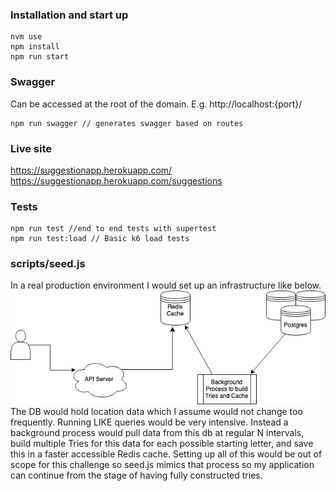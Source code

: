 ### Installation and start up
```
nvm use
npm install
npm run start
```

### Swagger
Can be accessed at the root of the domain. E.g. http://localhost:{port}/
```
npm run swagger // generates swagger based on routes
```

### Live site
https://suggestionapp.herokuapp.com/
https://suggestionapp.herokuapp.com/suggestions

### Tests
```
npm run test //end to end tests with supertest
npm run test:load // Basic k6 load tests
```
### scripts/seed.js
In a real production environment I would set up an infrastructure like below.
<br/>
![](SuggestedInfra.png)
<br/>
The DB would hold location data which I assume would not change too frequently. Running LIKE queries would be very intensive. Instead a background process would pull data from this db at regular N intervals, build multiple Tries for this data for each possible starting letter, and save this in a faster accessible Redis cache. Setting up all of this would be out of scope for this challenge so seed.js mimics that process so my application can continue from the stage of having fully constructed tries.
